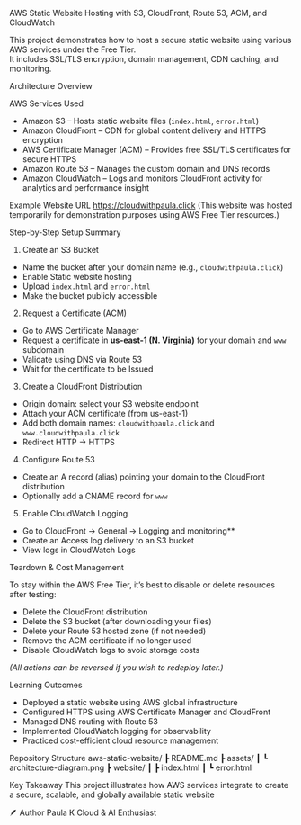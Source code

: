 AWS Static Website Hosting with S3, CloudFront, Route 53, ACM, and CloudWatch

This project demonstrates how to host a secure static website using various AWS services under the Free Tier.  
It includes SSL/TLS encryption, domain management, CDN caching, and  monitoring.

Architecture Overview


AWS Services Used
- Amazon S3 – Hosts static website files (`index.html`, `error.html`)
- Amazon CloudFront – CDN for global content delivery and HTTPS encryption
- AWS Certificate Manager (ACM) – Provides free SSL/TLS certificates for secure HTTPS
- Amazon Route 53 – Manages the custom domain and DNS records
- Amazon CloudWatch – Logs and monitors CloudFront activity for analytics and performance insight

 Example Website URL
https://cloudwithpaula.click 
(This website was hosted temporarily for demonstration purposes using AWS Free Tier resources.)

Step-by-Step Setup Summary
1. Create an S3 Bucket
- Name the bucket after your domain name (e.g., `cloudwithpaula.click`)
- Enable Static website hosting
- Upload `index.html` and `error.html`
- Make the bucket publicly accessible

2. Request a Certificate (ACM)
- Go to AWS Certificate Manager
- Request a certificate in **us-east-1 (N. Virginia)** for your domain and `www` subdomain
- Validate using DNS via Route 53
- Wait for the certificate to be Issued

3. Create a CloudFront Distribution
- Origin domain: select your S3 website endpoint
- Attach your ACM certificate (from us-east-1)
- Add both domain names: `cloudwithpaula.click` and `www.cloudwithpaula.click`
- Redirect HTTP → HTTPS

4. Configure Route 53
- Create an A record (alias) pointing your domain to the CloudFront distribution
- Optionally add a CNAME record for `www`

5. Enable CloudWatch Logging
- Go to CloudFront → General → Logging and monitoring**
- Create an Access log delivery to an S3 bucket
- View logs in CloudWatch Logs

 Teardown & Cost Management

To stay within the AWS Free Tier, it’s best to disable or delete resources after testing:
- Delete the CloudFront distribution
- Delete the S3 bucket (after downloading your files)
- Delete your Route 53 hosted zone (if not needed)
- Remove the ACM certificate if no longer used
- Disable CloudWatch logs to avoid storage costs

*(All actions can be reversed if you wish to redeploy later.)*

Learning Outcomes

- Deployed a static website using AWS global infrastructure  
- Configured HTTPS using AWS Certificate Manager and CloudFront  
- Managed DNS routing with Route 53  
- Implemented CloudWatch logging for observability  
- Practiced cost-efficient cloud resource management  

 Repository Structure
aws-static-website/
┣  README.md
┣ assets/
┃ ┗ architecture-diagram.png
┣ website/
┃ ┣ index.html
┃ ┗ error.html

Key Takeaway
This project illustrates how AWS services integrate to create a secure, scalable, and globally available static website 

🪶 Author
Paula K
Cloud & AI Enthusiast


